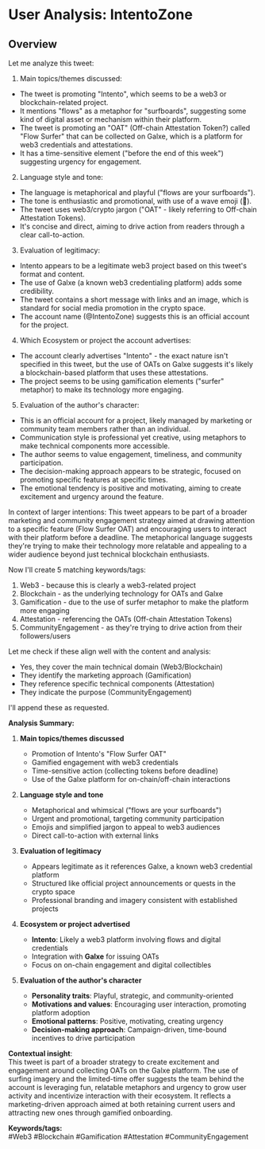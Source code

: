 # User Analysis: IntentoZone

## Overview

<think>
Let me analyze this tweet:

1. Main topics/themes discussed:
- The tweet is promoting "Intento", which seems to be a web3 or blockchain-related project.
- It mentions "flows" as a metaphor for "surfboards", suggesting some kind of digital asset or mechanism within their platform.
- The tweet is promoting an "OAT" (Off-chain Attestation Token?) called "Flow Surfer" that can be collected on Galxe, which is a platform for web3 credentials and attestations.
- It has a time-sensitive element ("before the end of this week") suggesting urgency for engagement.

2. Language style and tone:
- The language is metaphorical and playful ("flows are your surfboards").
- The tone is enthusiastic and promotional, with use of a wave emoji (🌊).
- The tweet uses web3/crypto jargon ("OAT" - likely referring to Off-chain Attestation Tokens).
- It's concise and direct, aiming to drive action from readers through a clear call-to-action.

3. Evaluation of legitimacy:
- Intento appears to be a legitimate web3 project based on this tweet's format and content.
- The use of Galxe (a known web3 credentialing platform) adds some credibility.
- The tweet contains a short message with links and an image, which is standard for social media promotion in the crypto space.
- The account name (@IntentoZone) suggests this is an official account for the project.

4. Which Ecosystem or project the account advertises:
- The account clearly advertises "Intento" - the exact nature isn't specified in this tweet, but the use of OATs on Galxe suggests it's likely a blockchain-based platform that uses these attestations.
- The project seems to be using gamification elements ("surfer" metaphor) to make its technology more engaging.

5. Evaluation of the author's character:
- This is an official account for a project, likely managed by marketing or community team members rather than an individual.
- Communication style is professional yet creative, using metaphors to make technical components more accessible.
- The author seems to value engagement, timeliness, and community participation.
- The decision-making approach appears to be strategic, focused on promoting specific features at specific times.
- The emotional tendency is positive and motivating, aiming to create excitement and urgency around the feature.

In context of larger intentions:
This tweet appears to be part of a broader marketing and community engagement strategy aimed at drawing attention to a specific feature (Flow Surfer OAT) and encouraging users to interact with their platform before a deadline. The metaphorical language suggests they're trying to make their technology more relatable and appealing to a wider audience beyond just technical blockchain enthusiasts.

Now I'll create 5 matching keywords/tags:
1. Web3 - because this is clearly a web3-related project
2. Blockchain - as the underlying technology for OATs and Galxe
3. Gamification - due to the use of surfer metaphor to make the platform more engaging
4. Attestation - referencing the OATs (Off-chain Attestation Tokens)
5. CommunityEngagement - as they're trying to drive action from their followers/users

Let me check if these align well with the content and analysis:
- Yes, they cover the main technical domain (Web3/Blockchain)
- They identify the marketing approach (Gamification)
- They reference specific technical components (Attestation)
- They indicate the purpose (CommunityEngagement)

I'll append these as requested.
</think>

**Analysis Summary:**

1. **Main topics/themes discussed**  
   - Promotion of Intento's "Flow Surfer OAT"  
   - Gamified engagement with web3 credentials  
   - Time-sensitive action (collecting tokens before deadline)  
   - Use of the Galxe platform for on-chain/off-chain interactions

2. **Language style and tone**  
   - Metaphorical and whimsical ("flows are your surfboards")  
   - Urgent and promotional, targeting community participation  
   - Emojis and simplified jargon to appeal to web3 audiences  
   - Direct call-to-action with external links

3. **Evaluation of legitimacy**  
   - Appears legitimate as it references Galxe, a known web3 credential platform  
   - Structured like official project announcements or quests in the crypto space  
   - Professional branding and imagery consistent with established projects

4. **Ecosystem or project advertised**  
   - **Intento**: Likely a web3 platform involving flows and digital credentials  
   - Integration with **Galxe** for issuing OATs  
   - Focus on on-chain engagement and digital collectibles

5. **Evaluation of the author's character**  
   - **Personality traits**: Playful, strategic, and community-oriented  
   - **Motivations and values**: Encouraging user interaction, promoting platform adoption  
   - **Emotional patterns**: Positive, motivating, creating urgency  
   - **Decision-making approach**: Campaign-driven, time-bound incentives to drive participation

**Contextual insight**:  
This tweet is part of a broader strategy to create excitement and engagement around collecting OATs on the Galxe platform. The use of surfing imagery and the limited-time offer suggests the team behind the account is leveraging fun, relatable metaphors and urgency to grow user activity and incentivize interaction with their ecosystem. It reflects a marketing-driven approach aimed at both retaining current users and attracting new ones through gamified onboarding.

**Keywords/tags:**  
#Web3 #Blockchain #Gamification #Attestation #CommunityEngagement